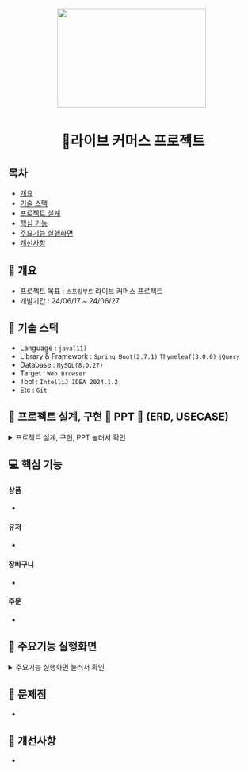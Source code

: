 <h1 align='center'> <img src='https://cdn-icons-png.flaticon.com/512/5208/5208370.png' style='width: 300px; height: 200px;'>&nbsp;</h1>
<h1  align='center'>👕라이브 커머스 프로젝트</h1>



## 목차
- [개요]()
- [기술 스택]()
- [프로젝트 설계]()
- [핵심 기능]()
- [주요기능 실행화면]()
- [개선사항]()
  


## 🚩 개요
- 프로젝트 목표 : `스프링부트` 라이브 커머스 프로젝트
- 개발기간 : 24/06/17 ~ 24/06/27



## 🔧 기술 스택
- Language : `java(11)`
- Library & Framework : `Spring Boot(2.7.1)` `Thymeleaf(3.0.0)` `jQuery`
- Database : `MySQL(8.0.27)`
- Target : `Web Browser`
- Tool : `IntelliJ IDEA 2024.1.2`
- Etc : `Git`

## 👾 프로젝트 설계, 구현 📂 PPT 📂 (ERD, USECASE)

<details><summary>프로젝트 설계, 구현, PPT 눌러서 확인</summary>   
<div align="center">   

![image](https://github.com/YoungQWER/LiveCommerce_boot/assets/157094828/498f7d9a-e7f9-4aa8-bcad-01c60f7c5ea2)
![image](https://github.com/YoungQWER/LiveCommerce_boot/assets/157094828/c182dd0f-4dff-4e6b-9d07-16f4acc1750a)
![image](https://github.com/YoungQWER/LiveCommerce_boot/assets/157094828/36b3468a-fba8-4e8d-aeb1-ea9785cbf9cd)
![image](https://github.com/YoungQWER/LiveCommerce_boot/assets/157094828/4e3dd66e-9f4c-4aea-968d-320fc0cc8487)
![image](https://github.com/YoungQWER/LiveCommerce_boot/assets/157094828/7aeed2cf-f368-4a2d-a054-fa3fe2ddde00)



</div>            
</details>

## 💻 핵심 기능



#### 상품
- 

#### 유저
- 

#### 장바구니
- 

#### 주문
- 

## 🎇 주요기능 실행화면

<details>
<summary>주요기능 실행화면 눌러서 확인</summary>


</details>

## 🚩 문제점
- 


## 🌄 개선사항
- 
 
